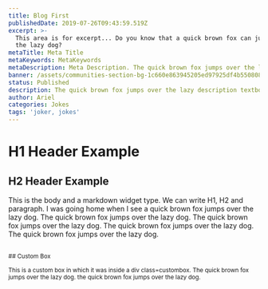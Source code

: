 ```yaml
---
title: Blog First
publishedDate: 2019-07-26T09:43:59.519Z
excerpt: >-
  This area is for excerpt... Do you know that a quick brown fox can jumps over
  the lazy dog?
metaTitle: Meta Title
metaKeywords: MetaKeywords
metaDescription: Meta Description. The quick brown fox jumps over the lazy textbox.
banner: /assets/communities-section-bg-1c660e863945205ed97925df4b550808.jpg
status: Published
description: The quick brown fox jumps over the lazy description textbox.
author: Ariel
categories: Jokes
tags: 'joker, jokes'
---
```

# H1 Header Example

## H2 Header Example

This is the body and a markdown widget type. We can write H1, H2 and paragraph. I was going home when I see a quick brown fox jumps over the lazy dog. The quick brown fox jumps over the lazy dog. The quick brown fox jumps over the lazy dog. The quick brown fox jumps over the lazy dog. The quick brown fox jumps over the lazy dog.

## 

<div class="custombox"><small class="customsmall">## Custom Box

This is a custom box in which it was inside a div class=custombox. The quick brown fox jumps over the lazy dog. the quick brown fox jumps over the lazy dog.</small></div>
